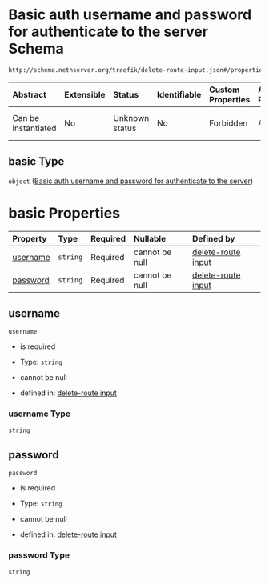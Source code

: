 # Basic auth username and password for authenticate to the server Schema

```txt
http://schema.nethserver.org/traefik/delete-route-input.json#/properties/auth/properties/basic
```



| Abstract            | Extensible | Status         | Identifiable | Custom Properties | Additional Properties | Access Restrictions | Defined In                                                                          |
| :------------------ | :--------- | :------------- | :----------- | :---------------- | :-------------------- | :------------------ | :---------------------------------------------------------------------------------- |
| Can be instantiated | No         | Unknown status | No           | Forbidden         | Allowed               | none                | [delete-route-input.json\*](traefik/delete-route-input.json "open original schema") |

## basic Type

`object` ([Basic auth username and password for authenticate to the server](delete-route-input-properties-auth-properties-basic-auth-username-and-password-for-authenticate-to-the-server.md))

# basic Properties

| Property              | Type     | Required | Nullable       | Defined by                                                                                                                                                                                                                                                                      |
| :-------------------- | :------- | :------- | :------------- | :------------------------------------------------------------------------------------------------------------------------------------------------------------------------------------------------------------------------------------------------------------------------------ |
| [username](#username) | `string` | Required | cannot be null | [delete-route input](delete-route-input-properties-auth-properties-basic-auth-username-and-password-for-authenticate-to-the-server-properties-username.md "http://schema.nethserver.org/traefik/delete-route-input.json#/properties/auth/properties/basic/properties/username") |
| [password](#password) | `string` | Required | cannot be null | [delete-route input](delete-route-input-properties-auth-properties-basic-auth-username-and-password-for-authenticate-to-the-server-properties-password.md "http://schema.nethserver.org/traefik/delete-route-input.json#/properties/auth/properties/basic/properties/password") |

## username



`username`

*   is required

*   Type: `string`

*   cannot be null

*   defined in: [delete-route input](delete-route-input-properties-auth-properties-basic-auth-username-and-password-for-authenticate-to-the-server-properties-username.md "http://schema.nethserver.org/traefik/delete-route-input.json#/properties/auth/properties/basic/properties/username")

### username Type

`string`

## password



`password`

*   is required

*   Type: `string`

*   cannot be null

*   defined in: [delete-route input](delete-route-input-properties-auth-properties-basic-auth-username-and-password-for-authenticate-to-the-server-properties-password.md "http://schema.nethserver.org/traefik/delete-route-input.json#/properties/auth/properties/basic/properties/password")

### password Type

`string`
